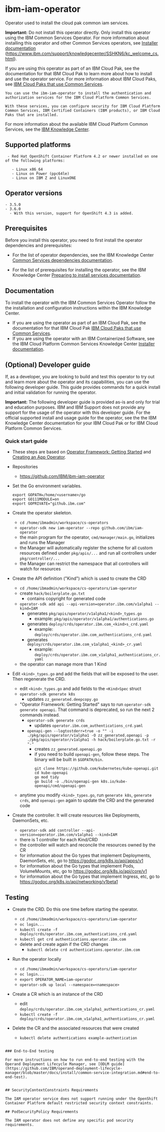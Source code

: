 # ibm-iam-operator
Operator used to install the cloud pak common iam services.

**Important:** Do not install this operator directly. Only install this operator using the IBM Common Services Operator. For more information about installing this operator and other Common Services operators, see [Installer documentation](http://ibm.biz/cpcs_opinstall) (https://www.ibm.com/support/knowledgecenter/SSHKN6/kc_welcome_cs.html).

If you are using this operator as part of an IBM Cloud Pak, see the documentation for that IBM Cloud Pak to learn more about how to install and use the operator service. For more information about IBM Cloud Paks, see [IBM Cloud Paks that use Common Services](http://ibm.biz/cpcs_cloudpaks).

```
You can use the ibm-iam-operator to install the authentication and authorization services for the IBM Cloud Platform Common Services.

With these services, you can configure security for IBM Cloud Platform Common Services, IBM Certified Containers (IBM products), or IBM Cloud Paks that are installed.
```

For more information about the available IBM Cloud Platform Common Services, see the [IBM Knowledge Center](http://ibm.biz/cpcsdocs).

## Supported platforms

```
 - Red Hat OpenShift Container Platform 4.2 or newer installed on one of the following platforms:

   - Linux x86_64
   - Linux on Power (ppc64le)
   - Linux on IBM Z and LinuxONE
```

## Operator versions

```
- 3.5.0
- 3.6.0
  - With this version, support for OpenShift 4.3 is added.
```

## Prerequisites

Before you install this operator, you need to first install the operator dependencies and prerequisites:

- For the list of operator dependencies, see the IBM Knowledge Center [Common Services dependencies documentation](http://ibm.biz/cpcs_opdependencies).

- For the list of prerequisites for installing the operator, see the IBM Knowledge Center [Preparing to install services documentation](http://ibm.biz/cpcs_opinstprereq).

## Documentation

To install the operator with the IBM Common Services Operator follow the the installation and configuration instructions within the IBM Knowledge Center.

- If you are using the operator as part of an IBM Cloud Pak, see the documentation for that IBM Cloud Pak [IBM Cloud Paks that use Common Services](http://ibm.biz/cpcs_cloudpaks).
- If you are using the operator with an IBM Containerized Software, see the IBM Cloud Platform Common Services Knowledge Center [Installer documentation](http://ibm.biz/cpcs_opinstall).

## (Optional) Developer guide

If, as a developer, you are looking to build and test this operator to try out and learn more about the operator and its capabilities, you can use the following developer guide. This guide provides commands for a quick install and initial validation for running the operator.

**Important:** The following developer guide is provided as-is and only for trial and education purposes. IBM and IBM Support does not provide any support for the usage of the operator with this developer guide. For the official supported install and usage guide for the operator, see the the IBM Knowledge Center documentation for your IBM Cloud Pak or for IBM Cloud Platform Common Services.

### Quick start guide

- These steps are based on [Operator Framework: Getting Started](https://github.com/operator-framework/getting-started#getting-started)
  and [Creating an App Operator](https://github.com/operator-framework/operator-sdk#create-and-deploy-an-app-operator).

- Repositories
  - https://github.com/IBM/ibm-iam-operator

- Set the Go environment variables.

  `export GOPATH=/home/<username>/go`  
  `export GO111MODULE=on`  
  `export GOPRIVATE="github.ibm.com"`


- Create the operator skeleton.
  - `cd /home/ibmadmin/workspace/cs-operators`
  - `operator-sdk new iam-operator --repo github.com/ibm/iam-operator`
  - the main program for the operator, `cmd/manager/main.go`, initializes and runs the Manager
  - the Manager will automatically register the scheme for all custom resources defined under `pkg/apis/...`
    and run all controllers under `pkg/controller/...`
  - the Manager can restrict the namespace that all controllers will watch for resources

- Create the API definition ("Kind") which is used to create the CRD
  - `cd /home/ibmadmin/workspace/cs-operators/iam-operator`
  - create `hack/boilerplate.go.txt`
	- contains copyright for generated code
  - `operator-sdk add api --api-version=operator.ibm.com/v1alpha1 --kind=IAM`
	- generates `pkg/apis/operator/v1alpha1/<kind>_types.go`
	  - example: `pkg/apis/operator/v1alpha1/authentications.go`
    - generates `deploy/crds/operator.ibm.com_<kind>s_crd.yaml`
      - example: `deploy/crds/operator.ibm.com_authentications_crd.yaml`
    - generates `deploy/crds/operator.ibm.com_v1alpha1_<kind>_cr.yaml`
      - example: `deploy/crds/operator.ibm.com_v1alpha1_authentications_cr.yaml`
  - the operator can manage more than 1 Kind

- Edit `<kind>_types.go` and add the fields that will be exposed to the user. Then regenerate the CRD.
  - edit `<kind>_types.go` and add fields to the `<Kind>Spec` struct
  - `operator-sdk generate k8s`
	- updates `zz_generated.deepcopy.go`
  - "Operator Framework: Getting Started" says to run `operator-sdk generate openapi`. That command is deprecated, so run the next 2 commands instead.
    - `operator-sdk generate crds`
	  - updates `operator.ibm.com_authentications_crd.yaml`
    - `openapi-gen --logtostderr=true -o "" -i ./pkg/apis/operator/v1alpha1 -O zz_generated.openapi -p ./pkg/apis/operator/v1alpha1 -h hack/boilerplate.go.txt -r "-"`
      - creates `zz_generated.openapi.go`
      - if you need to build `openapi-gen`, follow these steps. The binary will be built in `$GOPATH/bin`.
        ```
        git clone https://github.com/kubernetes/kube-openapi.git
        cd kube-openapi
        go mod tidy
        go build -o ./bin/openapi-gen k8s.io/kube-openapi/cmd/openapi-gen
        ```
  - anytime you modify `<kind>_types.go`, run `generate k8s`, `generate crds`, and `openapi-gen` again to update the CRD and the generated code

- Create the controller. It will create resources like Deployments, DaemonSets, etc.
  - `operator-sdk add controller --api-version=operator.ibm.com/v1alpha1 --kind=IAM`
  - there is 1 controller for each Kind/CRD
  - the controller will watch and reconcile the resources owned by the CR
  - for information about the Go types that implement Deployments, DaemonSets, etc, go to https://godoc.org/k8s.io/api/apps/v1
  - for information about the Go types that implement Pods, VolumeMounts, etc, go to https://godoc.org/k8s.io/api/core/v1
  - for information about the Go types that implement Ingress, etc, go to https://godoc.org/k8s.io/api/networking/v1beta1

## Testing
- Create the CRD. Do this one time before starting the operator.
  - `cd /home/ibmadmin/workspace/cs-operators/iam-operator`
  - `oc login...`
  - `kubectl create -f deploy/crds/operator.ibm.com_authentications_crd.yaml`
  - `kubectl get crd authentications.operator.ibm.com`
  - delete and create again if the CRD changes
    - `kubectl delete crd authentications.operator.ibm.com`

- Run the operator locally
  - `cd /home/ibmadmin/workspace/cs-operators/iam-operator`
  - `oc login...`
  - `export OPERATOR_NAME=iam-operator`
  - `operator-sdk up local --namespace=<namespace>`

- Create a CR which is an instance of the CRD
  - edit `deploy/crds/operator.ibm.com_v1alpha1_authentications_cr.yaml`
  - `kubectl create -f deploy/crds/operator.ibm.com_v1alpha1_authentications_cr.yaml`

- Delete the CR and the associated resources that were created
  - `kubectl delete authentications example-authentication`
```

### End-to-End testing

For more instructions on how to run end-to-end testing with the Operand Deployment Lifecycle Manager, see [ODLM guide](https://github.com/IBM/operand-deployment-lifecycle-manager/blob/master/docs/install/common-service-integration.md#end-to-end-test).


## SecurityContextConstraints Requirements

The IAM operator service does not support running under the OpenShift Container Platform default restricted security context constraints.

## PodSecurityPolicy Requirements

The IAM operator does not define any specific pod security requirements.
